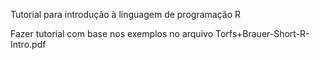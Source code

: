 Tutorial para introdução à linguagem de programação R

Fazer tutorial com base nos exemplos no arquivo Torfs+Brauer-Short-R-Intro.pdf
